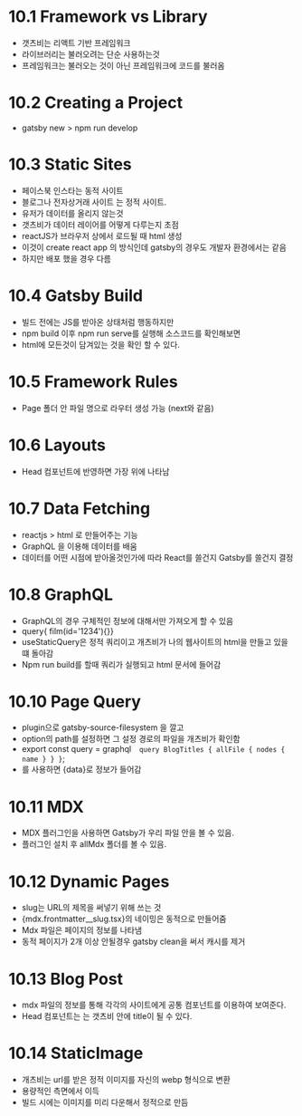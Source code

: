 # 10.1 Framework vs Library

- 갯츠비는 리액트 기반 프레임워크
- 라이브러리는 불러오려는 단순 사용하는것
- 프레임워크는 불러오는 것이 아닌 프레임워크에 코드를 불러옴

# 10.2 Creating a Project

- gatsby new > npm run develop

# 10.3 Static Sites

- 페이스북 인스타는 동적 사이트
- 블로그나 전자상거래 사이트 는 정적 사이트.
- 유저가 데이터를 올리지 않는것
- 갯츠비가 데이터 레이어를 어떻게 다루는지 초점
- reactJS가 브라우저 상에서 로드될 때 html 생성
- 이것이 create react app 의 방식인데 gatsby의 경우도 개발자 환경에서는 같음
- 하지만 배포 했을 경우 다름

# 10.4 Gatsby Build

- 빌드 전에는 JS를 받아온 상태처럼 행동하지만
- npm build 이후 npm run serve를 실행해 소스코드를 확인해보면
- html에 모든것이 담겨있는 것을 확인 할 수 있다.

# 10.5 Framework Rules

- Page 폴더 안 파일 명으로 라우터 생성 가능 (next와 같음)

# 10.6 Layouts

- Head 컴포넌트에 반영하면 가장 위에 나타남

# 10.7 Data Fetching

- reactjs > html 로 만들어주는 기능
- GraphQL 을 이용해 데이터를 배움
- 데이터를 어떤 시점에 받아올것인가에 따라 React를 쓸건지 Gatsby를 쓸건지 결정

# 10.8 GraphQL

- GraphQL의 경우 구체적인 정보에 대해서만 가져오게 할 수 있음
- query{ film(id='1234'){}}
- useStaticQuery은 정적 쿼리이고 개츠비가 나의 웹사이트의 html을 만들고 있을떄 돌아감
- Npm run build를 할때 쿼리가 실행되고 html 문서에 들어감

# 10.10 Page Query

- plugin으로 gatsby-source-filesystem 을 깔고
- option의 path를 설정하면 그 설정 경로의 파일을 개츠비가 확인함
- export const query = graphql`  query BlogTitles {
  allFile {
    nodes {
      name
    }
  }
}`;
- 를 사용하면 {data}로 정보가 들어감

# 10.11 MDX

- MDX 플러그인을 사용하면 Gatsby가 우리 파일 안을 볼 수 있음.
- 플러그인 설치 후 allMdx 폴더를 볼 수 있음.

# 10.12 Dynamic Pages

- slug는 URL의 제목을 써넣기 위해 쓰는 것
- {mdx.frontmatter\_\_slug.tsx}의 네이밍은 동적으로 만들어줌
- Mdx 파일은 페이지의 정보를 나타냄
- 동적 페이지가 2개 이상 안될경우 gatsby clean을 써서 캐시를 제거

# 10.13 Blog Post

- mdx 파일의 정보를 통해 각각의 사이트에게 공통 컴포넌트를 이용하여 보여준다.
- Head 컴포넌트는 는 갯츠비 안에 title이 될 수 있다.

# 10.14 StaticImage

- 개츠비는 url를 받은 정적 이미지를 자신의 webp 형식으로 변환
- 용량적인 측면에서 이득
- 빌드 시에는 이미지를 미리 다운해서 정적으로 만듬
